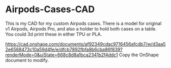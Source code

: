 # Airpods-Cases-CAD
This is my CAD for my custom Airpods cases. There is a model for original v1 Airpods, Airpods Pro, and also a holder to hold both cases on a table.
You could 3d print these in either TPU or PLA.

https://cad.onshape.com/documents/af92349cdac9716456afcdb7/w/d3aa52e6568473c10a59d4fe/e/dfcb7892fbfa8b6cba86f839?renderMode=0&uiState=668c8d8a1bca2341b2f4ddc1
Copy the OnShape document to modify.
